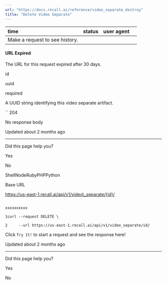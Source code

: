 ```yaml
---
url: "https://docs.recall.ai/reference/video_separate_destroy"
title: "Delete Video Separate"
---
```


| time | status | user agent |  |
| :-- | :-- | :-- | :-- |
| Make a request to see history. |

#### URL Expired

The URL for this request expired after 30 days.

id

uuid

required

A UUID string identifying this video separate artifact.

`` 204

No response body

Updated about 2 months ago

* * *

Did this page help you?

Yes

No

ShellNodeRubyPHPPython

Base URL

https://us-east-1.recall.ai/api/v1/video\_separate/{id}/

```

xxxxxxxxxx

1curl --request DELETE \

2     --url https://us-east-1.recall.ai/api/v1/video_separate/id/

```

Click `Try It!` to start a request and see the response here!

Updated about 2 months ago

* * *

Did this page help you?

Yes

No